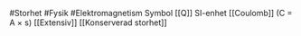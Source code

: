 #Storhet #Fysik #Elektromagnetism
Symbol [[Q]]
SI-enhet [[Coulomb]] (C = A × s)
[[Extensiv]] [[Konserverad storhet]]